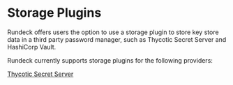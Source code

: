 # Storage Plugins

Rundeck offers users the option to use a storage plugin to store key store data in a third party password manager, such as Thycotic Secret Server and HashiCorp Vault.

Rundeck currently supports storage plugins for the following providers:

[Thycotic Secret Server](/administration/security/storage-plugins/thycotic-storage.md)